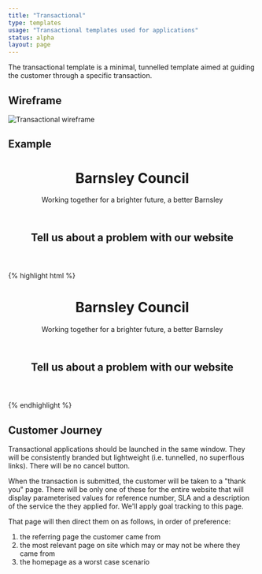 ```yaml
---
title: "Transactional"
type: templates
usage: "Transactional templates used for applications"
status: alpha
layout: page
---
```


The transactional template is a minimal, tunnelled template aimed at guiding the customer through a specific transaction.

## Wireframe

![Transactional wireframe]({{site.baseurl}}/assets/wireframes/transactional_template.png)

## Example

<div class="example">
<header role="banner">
    <div class="container container--screen ">
        <div class="masthead container--float">
            <div class="logo masthead__logo">
                <h1 class="logo__heading">
                    <a class="logo__link">
                        Barnsley Council
                    </a>                
                </h1>
            </div>            
            <p class="masthead__strapline">
                Working together for a brighter future, a better Barnsley
            </p>
        </div>
    </div>        
</header>

<!-- Main Body Container -->
<div class="container">
    <div class="main">
        <article>
            <div class="container container--page container--transactional">
                <header>
                    <div class="media__text heading__text">
                        <h1>Tell us about a problem with our website</h1>
                    </div>                
                </header>
            </div>
        </article>
    </div>
</div>
</div>

{% highlight html %}
<div class="example">
<header role="banner">
    <div class="container container--screen ">
        <div class="masthead container--float">
            <div class="logo masthead__logo">
                <h1 class="logo__heading">
                    <a class="logo__link">
                        Barnsley Council
                    </a>                
                </h1>
            </div>            
            <p class="masthead__strapline">
                Working together for a brighter future, a better Barnsley
            </p>
        </div>
    </div>        
</header>

<!-- Main Body Container -->
<div class="container">
    <div class="main">
        <article>
            <div class="container container--page container--transactional">
                <header>
                    <div class="media__text heading__text">
                        <h1>Tell us about a problem with our website</h1>
                    </div>                
                </header>
            </div>
        </article>
    </div>
</div>
{% endhighlight %}

## Customer Journey

Transactional applications should be launched in the same window. They will be consistently branded but lightweight (i.e. tunnelled, no superflous links). There will be no cancel button.

When the transaction is submitted, the customer will be taken to a "thank you" page. There will be only one of these for the entire website that will display parameterised values for reference number, SLA and a description of the service the they applied for. We'll apply goal tracking to this page.

That page will then direct them on as follows, in order of preference:

 1. the referring page the customer came from
 2.  the most relevant page on site which may or may not be where they came from
 3. the homepage as a worst case scenario